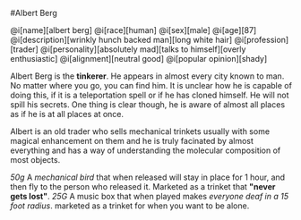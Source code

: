 #Albert Berg

@i[name][albert berg]
@i[race][human]
@i[sex][male]
@i[age][87]
@i[description][wrinkly hunch backed man][long white hair]
@i[profession][trader]
@i[personality][absolutely mad][talks to himself][overly enthusiastic]
@i[alignment][neutral good]
@i[popular opinion][shady]

Albert Berg is the **tinkerer**. He appears in almost every city known to man. No matter where you go, you can find him. It is unclear how he is capable of doing this, if it is a teleportation spell or if he has cloned himself. He will not spill his secrets. One thing is clear though, he is aware of almost all places as if he is at all places at once.

Albert is an old trader who sells mechanical trinkets usually with some magical enhancement on them and he is truly facinated by almost everything and has a way of understanding the molecular composition of most objects.

_50g_ A _mechanical bird_ that when released will stay in place for 1 hour, and then fly to the person who released it. Marketed as a trinket that **"never gets lost"**.
_25G_ A music box that when played makes _everyone deaf in a 15 foot radius_. marketed as a trinket for when you want to be alone.
